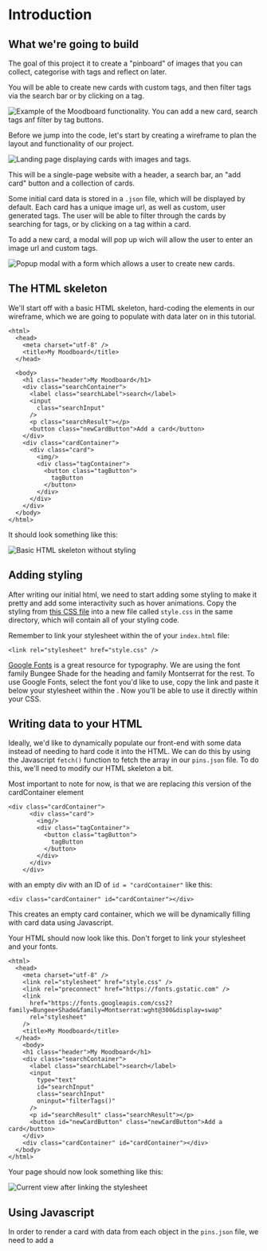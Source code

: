 # Introduction

## What we're going to build

The goal of this project it to create a "pinboard" of images that you can collect, categorise with tags and reflect on later.

You will be able to create new cards with custom tags, and then filter tags via the search bar or by clicking on a tag.

![Example of the Moodboard functionality. You can add a new card, search tags anf filter by tag buttons. ](./images/moodboard.gif)

Before we jump into the code, let's start by creating a wireframe to plan the layout and functionality of our project.

![Landing page displaying cards with images and tags.](./images/wireframe.png)

This will be a single-page website with a header, a search bar, an "add card" button and a collection of cards.

Some initial card data is stored in a `.json` file, which will be displayed by default. Each card has a unique image url, as well as custom, user generated tags. The user will be able to filter through the cards by searching for tags, or by clicking on a tag within a card.

To add a new card, a modal will pop up wich will allow the user to enter an image url and custom tags.

![Popup modal with a form which allows a user to create new cards.](./images/modal-wireframe.png)

## The HTML skeleton

We'll start off with a basic HTML skeleton, hard-coding the elements in our wireframe, which we are going to populate with data later on in this tutorial.

```
<html>
  <head>
    <meta charset="utf-8" />
    <title>My Moodboard</title>
  </head>

  <body>
    <h1 class="header">My Moodboard</h1>
    <div class="searchContainer">
      <label class="searchLabel">search</label>
      <input
        class="searchInput"
      />
      <p class="searchResult"></p>
      <button class="newCardButton">Add a card</button>
    </div>
    <div class="cardContainer">
      <div class="card">
        <img/>
        <div class="tagContainer">
          <button class="tagButton">
            tagButton
          </button>
        </div>
      </div>
    </div>
  </body>
</html>
```

It should look something like this:

![Basic HTML skeleton without styling](./images/html-skeleton.png)

## Adding styling

After writing our initial html, we need to start adding some styling to make it pretty and add some interactivity such as hover animations.
Copy the styling from [this CSS file](https://github.com/ritza-co/simple-pinterest/blob/main/style.css) into a new file called `style.css` in the same directory, which will contain all of your styling code.

Remember to link your stylesheet within the <head /> of your `index.html` file:

`<link rel="stylesheet" href="style.css" />`

[Google Fonts](https://fonts.google.com/) is a great resource for typography. We are using the font family Bungee Shade for the heading and family Montserrat for the rest.
To use Google Fonts, select the font you'd like to use, copy the link and paste it below your stylesheet within the <head/>. Now you'll be able to use it directly within your CSS. 


## Writing data to your HTML

Ideally, we'd like to dynamically populate our front-end with some data instead of needing to hard code it into the HTML. We can do this by using the Javascript `fetch()` function to fetch the array in our `pins.json` file.
To do this, we'll need to modify our HTML skeleton a bit.

Most important to note for now, is that we are replacing *this* version of the cardContainer element

```
<div class="cardContainer">
      <div class="card">
        <img/>
        <div class="tagContainer">
          <button class="tagButton">
            tagButton
          </button>
        </div>
      </div>
    </div>
```

with an empty div with an ID of `id = "cardContainer"` like this:

`<div class="cardContainer" id="cardContainer"></div>`

This creates an empty card container, which we will be dynamically filling with card data using Javascript.

Your HTML should now look like this. Don't forget to link your stylesheet and your fonts. 

```
<html>
  <head>
    <meta charset="utf-8" />
    <link rel="stylesheet" href="style.css" />
    <link rel="preconnect" href="https://fonts.gstatic.com" />
    <link
      href="https://fonts.googleapis.com/css2?family=Bungee+Shade&family=Montserrat:wght@300&display=swap"
      rel="stylesheet"
    />
    <title>My Moodboard</title>
  </head>
    <body>
    <h1 class="header">My Moodboard</h1>
    <div class="searchContainer">
      <label class="searchLabel">search</label>
      <input
        type="text"
        id="searchInput"
        class="searchInput"
        oninput="filterTags()"
      />
      <p id="searchResult" class="searchResult"></p>
      <button id="newCardButton" class="newCardButton">Add a card</button>
    </div>
    <div class="cardContainer" id="cardContainer"></div>
  </body>
</html>
```

Your page should now look something like this:

![Current view after linking the stylesheet](./images/html-styling.png)

## Using Javascript

In order to render a card with data from each object in the `pins.json` file, we need to add a <script /> element to the bottom of the HTML, just above the closing <body/> tag.

```
<!DOCTYPE html>
<html>
  <head>
    <meta charset="utf-8" />
    <title>My Moodboard</title>
    <link rel="stylesheet" href="style.css" />
  </head>

  <body>

  <!-- Your HTML here -->

    <script>
    </script>

  </body>
</html>
```

We'll begin by selecting the `cardContainer`, which will house the cards we are about to render. Using the `fetch()` function, we set `cards = data`, where the data is received from the `pins.json` file.

```
<script>
    const cardContainer = document.querySelector("cardContainer");
    let cards = [];
    fetch("pins.json")
    .then(function (response) {
        return response.json();
    })
    .then(function (data) {
        cards = data;
    })
    .catch(function (err) {
        console.log(err);
    });
</script>

```

We then create an `appendData()` function, which maps over all the objects within the `pins.json` array using a for-loop. For-loops are useful when you want to run over the same code over-and-over, using different values. In this case, we want to create a separate card for each card object in the `pins.json` file.

Note that we can set attributes such as class names, source tags and ID's directly within this function. For example, this would set a class name of `class="card"` on all cards created within the for-loop.

```
var card = document.createElement("div");
card.className = "card";
```
Your `appendData()` function would look something like this:

```
    function appendData(data) {

        <!-- get the element that we want to transform -->

        var cardContainer = document.getElementById("cardContainer");
        cardContainer.innerHTML = "";

        <!-- i represents each object within the array  -->

        for (var i = 0; i < data.length; i++) {

            <!-- create a new div element with a class="card" and append it to the cardContainer -->

          var card = document.createElement("div");
          card.className = "card";
          cardContainer.appendChild(card);

        <!-- similarly, create an img element with a src value of data[i].src, which refers to the src object within our pins.json file -->

          var img = document.createElement("img");
          img.src = data[i].src;
          card.appendChild(img);

        <!-- create another div element with a class of tagContainer -->

          var tagContainer = document.createElement("div");
          tagContainer.className = "tagContainer";
          card.appendChild(tagContainer);

        <!-- to create the individual tag buttons, we will need to map over the data[i].tags object within pins.json, using the javascript function, map().  For each tag, we will create a new button element with an onClick() function-->

          const tagButtons = data[i].tags.map((tag) => {
            const tagButton = document.createElement("button");
            tagButton.innerHTML = tag;
            return tagButton;
          });
          for (const tagButton of tagButtons) {
            tagButton.className = "tagButton";
            tagContainer.appendChild(tagButton);
          }
        }
    }
```

## Filtering through the tags

Once you've gotten to a point where you have cards with tags, we want to be able to filter these tags into collections.

Note how we can set the search term value to the user's input value in the search bar by finding
`var searchTerm = document.getElementById("searchInput").value;`

Add the following snippet to your <script/>, below the `appendData()` function.

```
function filterTags() {

    <!-- get the value of the searchInput and display it to the user within the searchResult element  -->

    var searchTerm = document.getElementById("searchInput").value;
    document.getElementById("searchResult").innerHTML =
    "You searched for: " + searchTerm;

    <!-- transform the user input as well as the tags to be lower case to ensure that the tags match the search keys exactly -->

    const searchTermLower = searchTerm.toLowerCase();

    <!-- filter the cards based on whether the tags include the search term results -->

    const filteredCards = cards.filter((card) => {
        return (
            card.tags.find((tag) => {
                const tagLower = tag.toLowerCase();
                return tagLower.includes(searchTermLower);
            }) !== undefined
        );
    });
    appendData(filteredCards);
}
```

Additionally, we want to be able to filter the cards by clicking on one of the tags. The `onClick()` function filters the cards in the cardContainer by checking which cards contain tags with the same innerHTML. Add the following to your `appendData()` function, below the creation of the tagButton element `const tagButton = document.createElement("button");`:
            
```
tagButton.onclick = () => {
    const filteredCards = cards.filter((card) => {
        return (
            card.tags.find((tag) => {
                return tag.includes(tagButton.innerHTML);
            }) !== undefined
        );
    });
    appendData(filteredCards);
};
```

## Adding a modal

A modal is a variation of 'pop-up' that could display information or ask for user information, such as a sign-up form for example.
In our case, we want to use a basic modal to get the data we need to add a new card to our collection.

Within the modal, we'll be using an html form element with a submit button.
The input type specifies the type of user input we expect, which can be text, radio buttons, checkboxes, etc.

Add the modal html code below the `cardContainer` element in your HTML:

```
<div id="newCardModal" class="modal">
      <div class="modal-content">

      <!-- the X-button can be acheved by using the "&times;" entity name  -->

        <span class="close">&times;</span>
        <form>
          <label for="imgSrc">Image source</label>
          <input
            type="text"
            id="imgsrc"
            name="source"
            class="newCardInput"
            placeholder="Paste your image url here"
          />
          <label for="tags">Tags</label>
          <input
            type="text"
            id="tags"
            name="tags"
            class="newCardInput"
            placeholder="Separate tags with a semicolon ( ; )"
          />
          <!-- we will be defining the functionality of `saveNewCard() within our script tag -->

          <button type="button" class="submitButton" onclick="saveNewCard()">
            Submit
          </button>
        </form>
      </div>
</div>
```

Your full HTML, excluding the <script /> contents, should now look like this :

```
<!DOCTYPE html>
<html>
  <head>
    <meta charset="utf-8" />

    <title>My Moodboard</title>

    <link rel="stylesheet" href="style.css" />
    <link rel="preconnect" href="https://fonts.gstatic.com" />
    <link
      href="https://fonts.googleapis.com/css2?family=Bungee+Shade&family=Montserrat:wght@300&display=swap"
      rel="stylesheet"
    />
  </head>

  <body>
    <h1 class="header">My Moodboard</h1>
    <div class="searchContainer">
      <label class="searchLabel">search</label>
      <input
        type="text"
        id="searchInput"
        class="searchInput"
        oninput="filterTags()"
      />
      <p id="searchResult" class="searchResult"></p>
      <button id="newCardButton" class="newCardButton">Add a card</button>
    </div>
    <div class="cardContainer" id="cardContainer"></div>
    <div id="newCardModal" class="modal">
      <div class="modal-content">
        <span class="close">&times;</span>
        <form>
          <label for="fname">Image source</label>
          <input
            type="text"
            id="imgsrc"
            name="source"
            class="newCardInput"
            placeholder="Paste your image url here"
          />
          <label for="lname">Tags</label>
          <input
            type="text"
            id="tags"
            name="tags"
            class="newCardInput"
            placeholder="Separate tags with a semicolon ( ; )"
          />
          <button type="button" class="submitButton" onclick="saveNewCard()">
            Submit
          </button>
        </form>
      </div>
    </div>
  </body>
</html>

```

We still need to create a button to open and close the modal. We'll do this by setting the display property to "block" ( from a default of `display = "none"`). To close the modal, we'll do the opposite, setting the display property back to `display = "none"`.

```
var newCardButton = document.getElementById("newCardButton");

      var newCardModal = document.getElementById("newCardModal");
      newCardButton.onclick = function () {
        newCardModal.style.display = "block";
      };

      var closeModal = document.getElementsByClassName("close")[0];
      closeModal.onclick = function () {
        newCardModal.style.display = "none";
      };

    <!-- this will enable the modal to close when the user clicks anywhere outside of the modal body -->

      window.onclick = function (event) {
        if (event.target == newCardModal) {
          newCardModal.style.display = "none";
        }
};
```

When clicking on the "Add a card" button, your modal form should appear and you should be able to close it by clicking the X at the top right, or anywhere outside of the modal contents. 

![Styled modal containing a form and submit button](./images/styled-modal.png)

## Create a new card with custom input data

Lastly, we need to use the user data that we collected from the modal inputs to create and append a new card to our collection.

We also need to append the new cards to our existing collection and close the modal.

```
function saveNewCard() {
    var newImgSrc = document.getElementById("imgsrc").value;

    <!-- To separate the tag values, we can use the Javasript `split()` function. -->

    var newTags = document.getElementById("tags").value.split(";");

    <!-- Each card needs to have a unique ID, which we can create by getting the last ID in the existing array and adding one. -->

    var lastCardId = cards[cards.length - 1].id;

    <!-- Create a `newCard` variable that stores the new data in the same format as in the exising `pins.json` format -->

    var newCard = {
        id: lastCardId + 1,
        src: newImgSrc,
        tags: newTags,
    };

    <!-- add the `newCard ` to your existing card array -->

    cards = [...cards, newCard];
    appendData(cards);

    <!-- set modal display to none to close the modal -->

    newCardModal.style.display = "none";
}
```

## Where next?

A good place to start would be to customise this project. Feel free to play around with the fonts and styling to make it your own. 

Some ideas for add-ons to this project would be to add the ability of filtering for more than one tag at a time, or to be able to add a custom description to each card. 
